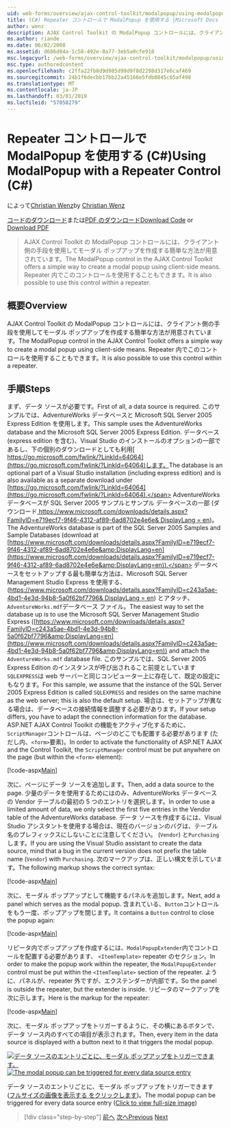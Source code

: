 ```yaml
---
uid: web-forms/overview/ajax-control-toolkit/modalpopup/using-modalpopup-with-a-repeater-control-cs
title: (C#) Repeater コントロールで ModalPopup を使用する |Microsoft Docs
author: wenz
description: AJAX Control Toolkit の ModalPopup コントロールには、クライアント側の手段を使用してモーダル ポップアップを作成する簡単な方法が用意されています。 この contr. を使用することも.
ms.author: riande
ms.date: 06/02/2008
ms.assetid: d686d84a-1c58-492e-8a77-3eb5a0cfe918
msc.legacyurl: /web-forms/overview/ajax-control-toolkit/modalpopup/using-modalpopup-with-a-repeater-control-cs
msc.type: authoredcontent
ms.openlocfilehash: c2ffa22fb8d9d985d99d9f8d2298d317e6caf469
ms.sourcegitcommit: 24b1f6decbb17bb22a45166e5fdb0845c65af498
ms.translationtype: MT
ms.contentlocale: ja-JP
ms.lasthandoff: 03/01/2019
ms.locfileid: "57058279"
---
```

<a name="using-modalpopup-with-a-repeater-control-c"></a><span data-ttu-id="e430c-104">Repeater コントロールで ModalPopup を使用する (C#)</span><span class="sxs-lookup"><span data-stu-id="e430c-104">Using ModalPopup with a Repeater Control (C#)</span></span>
====================
<span data-ttu-id="e430c-105">によって[Christian Wenz](https://github.com/wenz)</span><span class="sxs-lookup"><span data-stu-id="e430c-105">by [Christian Wenz](https://github.com/wenz)</span></span>

<span data-ttu-id="e430c-106">[コードのダウンロード](http://download.microsoft.com/download/2/4/0/24052038-f942-4336-905b-b60ae56f0dd5/ModalPopup2.cs.zip)または[PDF のダウンロード](http://download.microsoft.com/download/b/6/a/b6ae89ee-df69-4c87-9bfb-ad1eb2b23373/modalpopup2CS.pdf)</span><span class="sxs-lookup"><span data-stu-id="e430c-106">[Download Code](http://download.microsoft.com/download/2/4/0/24052038-f942-4336-905b-b60ae56f0dd5/ModalPopup2.cs.zip) or [Download PDF](http://download.microsoft.com/download/b/6/a/b6ae89ee-df69-4c87-9bfb-ad1eb2b23373/modalpopup2CS.pdf)</span></span>

> <span data-ttu-id="e430c-107">AJAX Control Toolkit の ModalPopup コントロールには、クライアント側の手段を使用してモーダル ポップアップを作成する簡単な方法が用意されています。</span><span class="sxs-lookup"><span data-stu-id="e430c-107">The ModalPopup control in the AJAX Control Toolkit offers a simple way to create a modal popup using client-side means.</span></span> <span data-ttu-id="e430c-108">Repeater 内でこのコントロールを使用することもできます。</span><span class="sxs-lookup"><span data-stu-id="e430c-108">It is also possible to use this control within a repeater.</span></span>


## <a name="overview"></a><span data-ttu-id="e430c-109">概要</span><span class="sxs-lookup"><span data-stu-id="e430c-109">Overview</span></span>

<span data-ttu-id="e430c-110">AJAX Control Toolkit の ModalPopup コントロールには、クライアント側の手段を使用してモーダル ポップアップを作成する簡単な方法が用意されています。</span><span class="sxs-lookup"><span data-stu-id="e430c-110">The ModalPopup control in the AJAX Control Toolkit offers a simple way to create a modal popup using client-side means.</span></span> <span data-ttu-id="e430c-111">Repeater 内でこのコントロールを使用することもできます。</span><span class="sxs-lookup"><span data-stu-id="e430c-111">It is also possible to use this control within a repeater.</span></span>

## <a name="steps"></a><span data-ttu-id="e430c-112">手順</span><span class="sxs-lookup"><span data-stu-id="e430c-112">Steps</span></span>

<span data-ttu-id="e430c-113">まず、データ ソースが必要です。</span><span class="sxs-lookup"><span data-stu-id="e430c-113">First of all, a data source is required.</span></span> <span data-ttu-id="e430c-114">このサンプルでは、AdventureWorks データベースと Microsoft SQL Server 2005 Express Edition を使用します。</span><span class="sxs-lookup"><span data-stu-id="e430c-114">This sample uses the AdventureWorks database and the Microsoft SQL Server 2005 Express Edition.</span></span> <span data-ttu-id="e430c-115">データベース (express edition を含む)、Visual Studio のインストールのオプションの一部であるし、下の個別のダウンロードとしても利用[ https://go.microsoft.com/fwlink/?LinkId=64064](https://go.microsoft.com/fwlink/?LinkId=64064)します。</span><span class="sxs-lookup"><span data-stu-id="e430c-115">The database is an optional part of a Visual Studio installation (including express edition) and is also available as a separate download under [https://go.microsoft.com/fwlink/?LinkId=64064](https://go.microsoft.com/fwlink/?LinkId=64064).</span></span> <span data-ttu-id="e430c-116">AdventureWorks データベースが SQL Server 2005 サンプルとサンプル データベースの一部 (ダウンロード[ https://www.microsoft.com/downloads/details.aspx?FamilyID=e719ecf7-9f46-4312-af89-6ad8702e4e6e&amp; DisplayLang = en](https://www.microsoft.com/downloads/details.aspx?FamilyID=e719ecf7-9f46-4312-af89-6ad8702e4e6e&amp;DisplayLang=en))。</span><span class="sxs-lookup"><span data-stu-id="e430c-116">The AdventureWorks database is part of the SQL Server 2005 Samples and Sample Databases (download at [https://www.microsoft.com/downloads/details.aspx?FamilyID=e719ecf7-9f46-4312-af89-6ad8702e4e6e&amp;DisplayLang=en](https://www.microsoft.com/downloads/details.aspx?FamilyID=e719ecf7-9f46-4312-af89-6ad8702e4e6e&amp;DisplayLang=en)).</span></span> <span data-ttu-id="e430c-117">データベースをセットアップする最も簡単な方法は、Microsoft SQL Server Management Studio Express を使用する、([https://www.microsoft.com/downloads/details.aspx?FamilyID=c243a5ae-4bd1-4e3d-94b8-5a0f62bf7796&amp; DisplayLang = en](https://www.microsoft.com/downloads/details.aspx?FamilyID=c243a5ae-4bd1-4e3d-94b8-5a0f62bf7796&amp;DisplayLang=en)) とアタッチ、`AdventureWorks.mdf`データベース ファイル。</span><span class="sxs-lookup"><span data-stu-id="e430c-117">The easiest way to set the database up is to use the Microsoft SQL Server Management Studio Express ([https://www.microsoft.com/downloads/details.aspx?FamilyID=c243a5ae-4bd1-4e3d-94b8-5a0f62bf7796&amp;DisplayLang=en](https://www.microsoft.com/downloads/details.aspx?FamilyID=c243a5ae-4bd1-4e3d-94b8-5a0f62bf7796&amp;DisplayLang=en)) and attach the `AdventureWorks.mdf` database file.</span></span> <span data-ttu-id="e430c-118">このサンプルでは、SQL Server 2005 Express Edition のインスタンスが呼び出されること前提としています`SQLEXPRESS`は web サーバーと同じコンピューター上に存在して、既定の設定にもなります。</span><span class="sxs-lookup"><span data-stu-id="e430c-118">For this sample, we assume that the instance of the SQL Server 2005 Express Edition is called `SQLEXPRESS` and resides on the same machine as the web server; this is also the default setup.</span></span> <span data-ttu-id="e430c-119">場合は、セットアップが異なる場合は、データベースの接続情報を調整する必要があります。</span><span class="sxs-lookup"><span data-stu-id="e430c-119">If your setup differs, you have to adapt the connection information for the database.</span></span> <span data-ttu-id="e430c-120">ASP.NET AJAX Control Toolkit の機能をアクティブ化するために、`ScriptManager`コントロールは、ページのどこでも配置する必要があります (ただし内、`<form>`要素)。</span><span class="sxs-lookup"><span data-stu-id="e430c-120">In order to activate the functionality of ASP.NET AJAX and the Control Toolkit, the `ScriptManager` control must be put anywhere on the page (but within the `<form>` element):</span></span>

[!code-aspx[Main](using-modalpopup-with-a-repeater-control-cs/samples/sample1.aspx)]

<span data-ttu-id="e430c-121">次に、ページにデータ ソースを追加します。</span><span class="sxs-lookup"><span data-stu-id="e430c-121">Then, add a data source to the page.</span></span> <span data-ttu-id="e430c-122">少量のデータを使用するためにはのみ、AdventureWorks データベースの Vendor テーブルの最初の 5 つのエントリを選択します。</span><span class="sxs-lookup"><span data-stu-id="e430c-122">In order to use a limited amount of data, we only select the first five entries in the Vendor table of the AdventureWorks database.</span></span> <span data-ttu-id="e430c-123">データ ソースを作成するには、Visual Studio アシスタントを使用する場合は、現在のバージョンのバグは、テーブル名のプレフィックスにしないことに注意してください。 (`Vendor`) と`Purchasing`します。</span><span class="sxs-lookup"><span data-stu-id="e430c-123">If you are using the Visual Studio assistant to create the data source, mind that a bug in the current version does not prefix the table name (`Vendor`) with `Purchasing`.</span></span> <span data-ttu-id="e430c-124">次のマークアップは、正しい構文を示しています。</span><span class="sxs-lookup"><span data-stu-id="e430c-124">The following markup shows the correct syntax:</span></span>

[!code-aspx[Main](using-modalpopup-with-a-repeater-control-cs/samples/sample2.aspx)]

<span data-ttu-id="e430c-125">次に、モーダル ポップアップとして機能するパネルを追加します。</span><span class="sxs-lookup"><span data-stu-id="e430c-125">Next, add a panel which serves as the modal popup.</span></span> <span data-ttu-id="e430c-126">含まれている、`Button`コントロールをもう一度、ポップアップを閉じます。</span><span class="sxs-lookup"><span data-stu-id="e430c-126">It contains a `Button` control to close the popup again:</span></span>

[!code-aspx[Main](using-modalpopup-with-a-repeater-control-cs/samples/sample3.aspx)]

<span data-ttu-id="e430c-127">リピータ内でポップアップを作成するには、`ModalPopupExtender`内でコントロールを配置する必要があります、 `<ItemTemplate>` repeater のセクション。</span><span class="sxs-lookup"><span data-stu-id="e430c-127">In order to make the popup work within the repeater, the `ModalPopupExtender` control must be put within the `<ItemTemplate>` section of the repeater.</span></span> <span data-ttu-id="e430c-128">ように、パネルが、repeater 外ですが、エクステンダーが内部です。</span><span class="sxs-lookup"><span data-stu-id="e430c-128">So the panel is outside the repeater, but the extender is inside.</span></span> <span data-ttu-id="e430c-129">リピータのマークアップを次に示します。</span><span class="sxs-lookup"><span data-stu-id="e430c-129">Here is the markup for the repeater:</span></span>

[!code-aspx[Main](using-modalpopup-with-a-repeater-control-cs/samples/sample4.aspx)]

<span data-ttu-id="e430c-130">次に、モーダル ポップアップをトリガーするように、その横にあるボタンで、データ ソース内のすべての項目が表示されます。</span><span class="sxs-lookup"><span data-stu-id="e430c-130">Then, every item in the data source is displayed with a button next to it that triggers the modal popup.</span></span>


<span data-ttu-id="e430c-131">[![データ ソースのエントリごとに、モーダル ポップアップをトリガーできます。](using-modalpopup-with-a-repeater-control-cs/_static/image2.png)](using-modalpopup-with-a-repeater-control-cs/_static/image1.png)</span><span class="sxs-lookup"><span data-stu-id="e430c-131">[![The modal popup can be triggered for every data source entry](using-modalpopup-with-a-repeater-control-cs/_static/image2.png)](using-modalpopup-with-a-repeater-control-cs/_static/image1.png)</span></span>

<span data-ttu-id="e430c-132">データ ソースのエントリごとに、モーダル ポップアップをトリガーできます ([フルサイズの画像を表示する をクリックします](using-modalpopup-with-a-repeater-control-cs/_static/image3.png))。</span><span class="sxs-lookup"><span data-stu-id="e430c-132">The modal popup can be triggered for every data source entry ([Click to view full-size image](using-modalpopup-with-a-repeater-control-cs/_static/image3.png))</span></span>

> [!div class="step-by-step"]
> <span data-ttu-id="e430c-133">[前へ](launching-a-modal-popup-window-from-server-code-cs.md)
> [次へ](handling-postbacks-from-a-modalpopup-cs.md)</span><span class="sxs-lookup"><span data-stu-id="e430c-133">[Previous](launching-a-modal-popup-window-from-server-code-cs.md)
[Next](handling-postbacks-from-a-modalpopup-cs.md)</span></span>
